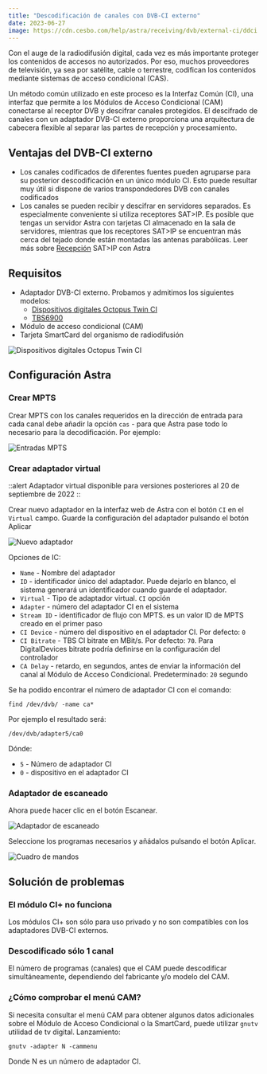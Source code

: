 ```yaml
---
title: "Descodificación de canales con DVB-CI externo"
date: 2023-06-27
image: https://cdn.cesbo.com/help/astra/receiving/dvb/external-ci/ddci.jpg
---
```


Con el auge de la radiodifusión digital, cada vez es más importante proteger los contenidos de accesos no autorizados. Por eso, muchos proveedores de televisión, ya sea por satélite, cable o terrestre, codifican los contenidos mediante sistemas de acceso condicional (CAS).

Un método común utilizado en este proceso es la Interfaz Común (CI), una interfaz que permite a los Módulos de Acceso Condicional (CAM) conectarse al receptor DVB y descifrar canales protegidos. El descifrado de canales con un adaptador DVB-CI externo proporciona una arquitectura de cabecera flexible al separar las partes de recepción y procesamiento.

## Ventajas del DVB-CI externo[](https://help.cesbo.com/astra/receiving/dvb/external-ci#advantages-of-external-dvb-ci)

- Los canales codificados de diferentes fuentes pueden agruparse para su posterior descodificación en un único módulo CI. Esto puede resultar muy útil si dispone de varios transpondedores DVB con canales codificados
- Los canales se pueden recibir y descifrar en servidores separados. Es especialmente conveniente si utiliza receptores SAT>IP. Es posible que tengas un servidor Astra con tarjetas CI almacenado en la sala de servidores, mientras que los receptores SAT>IP se encuentran más cerca del tejado donde están montadas las antenas parabólicas. Leer más sobre [Recepción](https://help.cesbo.com/astra/receiving/dvb/satip-client) SAT>IP con Astra

## Requisitos[](https://help.cesbo.com/astra/receiving/dvb/external-ci#requirements)

- Adaptador DVB-CI externo. Probamos y admitimos los siguientes modelos:
    - [Dispositivos digitales Octopus Twin CI](https://www.digital-devices.eu/shop/en/accessoires/bridge/266/digital-devices-octopus-twin-ci-double-ci-slot-with-2-expansionports)
    - [TBS6900](https://www.tbsdtv.com/products/tbs6900-dvb-dual-pci-e-card.html)
- Módulo de acceso condicional (CAM)
- Tarjeta SmartCard del organismo de radiodifusión

![Dispositivos digitales Octopus Twin CI](https://cdn.cesbo.com/help/astra/receiving/dvb/external-ci/ddci.jpg)

## Configuración Astra[](https://help.cesbo.com/astra/receiving/dvb/external-ci#astra-configuration)

### Crear MPTS

Crear MPTS con los canales requeridos en la dirección de entrada para cada canal debe añadir la opción `cas` - para que Astra pase todo lo necesario para la decodificación. Por ejemplo:

![Entradas MPTS](https://cdn.cesbo.com/help/astra/receiving/dvb/external-ci/mpts.png)

### Crear adaptador virtual

::alert
Adaptador virtual disponible para versiones posteriores al 20 de septiembre de 2022
::

Crear nuevo adaptador en la interfaz web de Astra con el botón `CI` en el `Virtual` campo. Guarde la configuración del adaptador pulsando el botón Aplicar

![Nuevo adaptador](https://cdn.cesbo.com/help/astra/receiving/dvb/external-ci/new-adapter.png)

Opciones de IC:

- `Name` - Nombre del adaptador
- `ID` - identificador único del adaptador. Puede dejarlo en blanco, el sistema generará un identificador cuando guarde el adaptador.
- `Virtual` - Tipo de adaptador virtual. `CI` opción
- `Adapter` - número del adaptador CI en el sistema
- `Stream ID` - identificador de flujo con MPTS. es un valor ID de MPTS creado en el primer paso
- `CI Device` - número del dispositivo en el adaptador CI. Por defecto: `0`
- `CI Bitrate` - TBS CI bitrate en MBit/s. Por defecto: `70`. Para DigitalDevices bitrate podría definirse en la configuración del controlador
- `CA Delay` - retardo, en segundos, antes de enviar la información del canal al Módulo de Acceso Condicional. Predeterminado: `20` segundo

Se ha podido encontrar el número de adaptador CI con el comando:

```
find /dev/dvb/ -name ca*
```

Por ejemplo el resultado será:

```
/dev/dvb/adapter5/ca0
```

Dónde:

- `5` - Número de adaptador CI
- `0` - dispositivo en el adaptador CI

### Adaptador de escaneado

Ahora puede hacer clic en el botón Escanear.

![Adaptador de escaneado](https://cdn.cesbo.com/help/astra/receiving/dvb/external-ci/scan.png)

Seleccione los programas necesarios y añádalos pulsando el botón Aplicar.

![Cuadro de mandos](https://cdn.cesbo.com/help/astra/receiving/dvb/external-ci/dashboard.png)

## Solución de problemas[](https://help.cesbo.com/astra/receiving/dvb/external-ci#troubleshooting)

### El módulo CI+ no funciona

Los módulos CI+ son sólo para uso privado y no son compatibles con los adaptadores DVB-CI externos.

### Descodificado sólo 1 canal

El número de programas (canales) que el CAM puede descodificar simultáneamente, dependiendo del fabricante y/o modelo del CAM.

### ¿Cómo comprobar el menú CAM?

Si necesita consultar el menú CAM para obtener algunos datos adicionales sobre el Módulo de Acceso Condicional o la SmartCard, puede utilizar `gnutv` utilidad de tv digital. Lanzamiento:

```
gnutv -adapter N -cammenu
```

Donde N es un número de adaptador CI.
